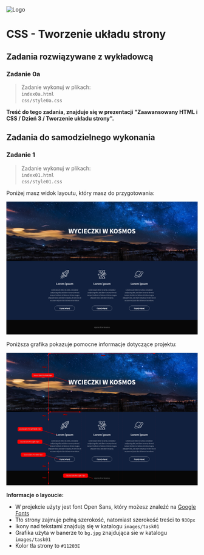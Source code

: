 <img alt="Logo" src="http://coderslab.pl/img/coderslab-logo.png" width="400">

# CSS - Tworzenie układu strony

## Zadania rozwiązywane z wykładowcą

### Zadanie 0a 

> Zadanie wykonuj w plikach:  
> `index0a.html`  
> `css/style0a.css`  

**Treść do tego zadania, znajduje się w prezentacji "Zaawansowany HTML i CSS / Dzień 3 / Tworzenie układu strony".**


## Zadania do samodzielnego wykonania

### Zadanie 1

> Zadanie wykonuj w plikach:  
> `index01.html`  
> `css/style01.css`

Poniżej masz widok layoutu, który masz do przygotowania:

![](images/task01/layout.png)

Poniższa grafika pokazuje pomocne informacje dotyczące projektu:

![](images/task01/layout-ciecie.png)

**Informacje o layoucie:**
- W projekcie użyty jest font Open Sans, który możesz znaleźć na [Google Fonts](https://fonts.google.com/)
- Tło strony zajmuje pełną szerokość, natomiast szerokość treści to `930px`
- Ikony nad tekstami znajdują się w katalogu `images/task01`
- Grafika użyta w banerze to `bg.jpg` znajdująca sie w katalogu `images/task01`
- Kolor tła strony to `#11203E`
